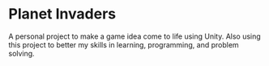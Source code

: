 # Planet Invaders
A personal project to make a game idea come to life using Unity.
Also using this project to better my skills in learning, programming, and problem solving.
